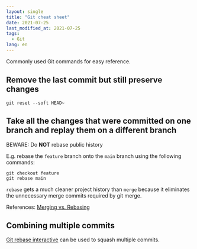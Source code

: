 ```yaml
---
layout: single
title: "Git cheat sheet"
date: 2021-07-25
last_modified_at: 2021-07-25
tags:
  - Git
lang: en
---
```


Commonly used Git commands for easy reference.

## Remove the last commit but still preserve changes

```
git reset --soft HEAD~
```

## Take all the changes that were committed on one branch and replay them on a different branch

BEWARE: Do **NOT** rebase public history

E.g. rebase the `feature` branch onto the `main` branch using the following commands:

```
git checkout feature
git rebase main
```

`rebase` gets a much cleaner project history than `merge` because it eliminates the unnecessary merge commits required by git merge.

References: [Merging vs. Rebasing](https://www.atlassian.com/git/tutorials/merging-vs-rebasing)

## Combining multiple commits

[Git rebase interactive](https://stackoverflow.com/a/21278908/5827002) can be used to squash multiple commits.
